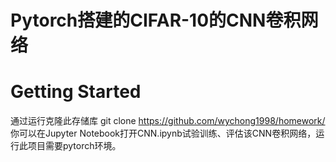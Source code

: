 # Pytorch搭建的CIFAR-10的CNN卷积网络
# Getting Started
通过运行克隆此存储库
  git clone https://github.com/wychong1998/homework/
你可以在Jupyter Notebook打开CNN.ipynb试验训练、评估该CNN卷积网络，运行此项目需要pytorch环境。
